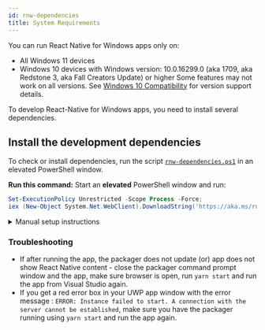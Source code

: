 ```yaml
---
id: rnw-dependencies
title: System Requirements
---
```


You can run React Native for Windows apps only on:

- All Windows 11 devices
- Windows 10 devices with Windows version: 10.0.16299.0 (aka 1709, aka Redstone 3, aka Fall Creators Update) or higher
  Some features may not work on all versions. See [Windows 10 Compatibility](win10-compat.md) for version support details.

To develop React-Native for Windows apps, you need to install several dependencies.

## Install the development dependencies
To check or install dependencies, run the script [`rnw-dependencies.ps1`](https://aka.ms/rnw-vs2022-deps.ps1) in an elevated PowerShell window.

**Run this command:**
Start an **elevated** PowerShell window and run:

```powershell
Set-ExecutionPolicy Unrestricted -Scope Process -Force;
iex (New-Object System.Net.WebClient).DownloadString('https://aka.ms/rnw-vs2022-deps.ps1')
```

<details>
<summary>Manual setup instructions</summary>

> The recommended way is to use the script above as the information in this manual section is likely to get out of date

Alternatively, you can setup your environment manually:
- Ensure Developer Mode is turned ON in Windows Settings App.
- It is _highly_ recommended to update the Windows system.
- Install a recent version of [Visual Studio 2022](https://www.visualstudio.com/downloads) **with the following options checked**:
  - **Workloads**
    - `Node.js development`, or one of the following alternatives:
      - Install from **Individual Components**:
        - Development activities
          - Node.js development support
      - Install Node.js separately, see below for some options
    - `.NET Desktop development`
    - `Desktop development with C++`
      - Include `MSVC v143 - VS 2022 C++ x64/x86 build tools (Latest)` (check under 'Optional')
    - `Universal Windows Platform development`
      - Include `C++ (v143) Universal Windows Platform tools` (check under 'Optional')
  - **Individual Components**
    - Include `Windows 10 SDK (10.0.19041.0)` (target OS version from [this table](win10-compat.md#react-native-app-supported-os-versions))
    - Include `MSVC v143 - VS 2022 C++ ARM64 build tools (Latest)` (to target ARM64 devices)
- [Enable Long Paths in Windows 10, Version 1607, and Later](https://learn.microsoft.com/en-us/windows/win32/fileio/maximum-file-path-limitation?tabs=registry#enable-long-paths-in-windows-10-version-1607-and-later)

Options to install [Node.js](https://nodejs.org) separately:
  - Using [Chocolatey](https://chocolatey.org/) (_React Native recommended_). To use chocolatey, from an elevated Command Prompt, run:
  ```bat
  choco install nodejs-lts
  ```
  - Using [another package manager](https://nodejs.org/en/download/package-manager/) such as [Scoop](https://scoop.sh/) or [Node Version Switcher (nvs)](https://github.com/jasongin/nvs)
  - Directly from [Node.js](https://nodejs.org/en/download/)

Optional steps that are _highly recommended_:

- Install [Yarn](https://yarnpkg.com/en/docs/install) (**required** to contribute to react-native-windows)
- Install `git` using a method such as:
  - Using a package manager such as [Chocolatey](https://chocolatey.org/) or [Scoop](https://scoop.sh/)
  - Install [git for Windows](https://gitforwindows.org/)
  - Install [GitHub Desktop](https://desktop.github.com/)

</details>

### Troubleshooting

- If after running the app, the packager does not update (or) app does not show React Native content - close the packager command prompt window and the app, make sure browser is open, run `yarn start` and run the app from Visual Studio again.
- If you get a red error box in your UWP app window with the error message : `ERROR: Instance failed to start. A connection with the server cannot be established`, make sure you have the packager running using `yarn start` and run the app again.
